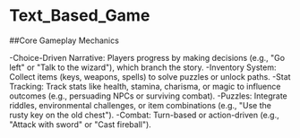 # Text_Based_Game

##Core Gameplay Mechanics

-Choice-Driven Narrative: Players progress by making decisions (e.g., "Go left" or "Talk to the wizard"), which branch the story.
-Inventory System: Collect items (keys, weapons, spells) to solve puzzles or unlock paths.
-Stat Tracking: Track stats like health, stamina, charisma, or magic to influence outcomes (e.g., persuading NPCs or surviving combat).
-Puzzles: Integrate riddles, environmental challenges, or item combinations (e.g., "Use the rusty key on the old chest").
-Combat: Turn-based or action-driven (e.g., "Attack with sword" or "Cast fireball").
